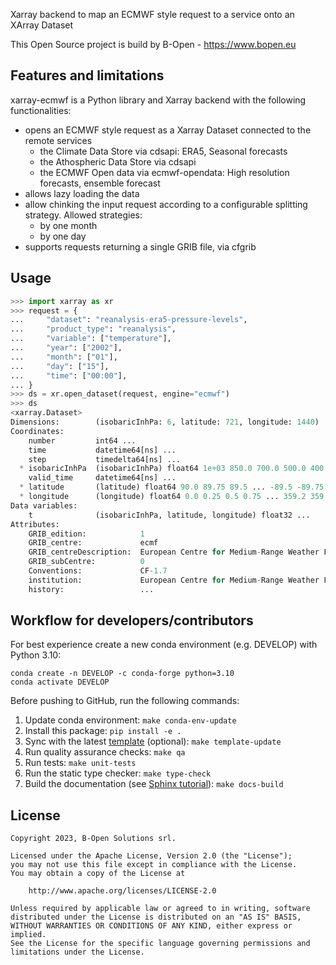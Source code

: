 Xarray backend to map an ECMWF style request to a service onto an XArray Dataset

This Open Source project is build by B-Open - https://www.bopen.eu

## Features and limitations

xarray-ecmwf is a Python library and Xarray backend with the following functionalities:

- opens an ECMWF style request as a Xarray Dataset connected to the remote services
  - the Climate Data Store via cdsapi: ERA5, Seasonal forecasts
  - the Athospheric Data Store via cdsapi
  - the ECMWF Open data via ecmwf-opendata: High resolution forecasts, ensemble forecast
- allows lazy loading the data
- allow chinking the input request according to a configurable splitting strategy. Allowed strategies:
  - by one month
  - by one day
- supports requests returning a single GRIB file, via cfgrib

## Usage

```python
>>> import xarray as xr
>>> request = {
...     "dataset": "reanalysis-era5-pressure-levels",
...     "product_type": "reanalysis",
...     "variable": ["temperature"],
...     "year": ["2002"],
...     "month": ["01"],
...     "day": ["15"],
...     "time": ["00:00"],
... }
>>> ds = xr.open_dataset(request, engine="ecmwf")
>>> ds
<xarray.Dataset>
Dimensions:        (isobaricInhPa: 6, latitude: 721, longitude: 1440)
Coordinates:
    number         int64 ...
    time           datetime64[ns] ...
    step           timedelta64[ns] ...
  * isobaricInhPa  (isobaricInhPa) float64 1e+03 850.0 700.0 500.0 400.0 300.0
    valid_time     datetime64[ns] ...
  * latitude       (latitude) float64 90.0 89.75 89.5 ... -89.5 -89.75 -90.0
  * longitude      (longitude) float64 0.0 0.25 0.5 0.75 ... 359.2 359.5 359.8
Data variables:
    t              (isobaricInhPa, latitude, longitude) float32 ...
Attributes:
    GRIB_edition:            1
    GRIB_centre:             ecmf
    GRIB_centreDescription:  European Centre for Medium-Range Weather Forecasts
    GRIB_subCentre:          0
    Conventions:             CF-1.7
    institution:             European Centre for Medium-Range Weather Forecasts
    history:                 ...

```

## Workflow for developers/contributors

For best experience create a new conda environment (e.g. DEVELOP) with Python 3.10:

```
conda create -n DEVELOP -c conda-forge python=3.10
conda activate DEVELOP
```

Before pushing to GitHub, run the following commands:

1. Update conda environment: `make conda-env-update`
1. Install this package: `pip install -e .`
1. Sync with the latest [template](https://github.com/ecmwf-projects/cookiecutter-conda-package) (optional): `make template-update`
1. Run quality assurance checks: `make qa`
1. Run tests: `make unit-tests`
1. Run the static type checker: `make type-check`
1. Build the documentation (see [Sphinx tutorial](https://www.sphinx-doc.org/en/master/tutorial/)): `make docs-build`

## License

```
Copyright 2023, B-Open Solutions srl.

Licensed under the Apache License, Version 2.0 (the "License");
you may not use this file except in compliance with the License.
You may obtain a copy of the License at

    http://www.apache.org/licenses/LICENSE-2.0

Unless required by applicable law or agreed to in writing, software
distributed under the License is distributed on an "AS IS" BASIS,
WITHOUT WARRANTIES OR CONDITIONS OF ANY KIND, either express or implied.
See the License for the specific language governing permissions and
limitations under the License.
```
